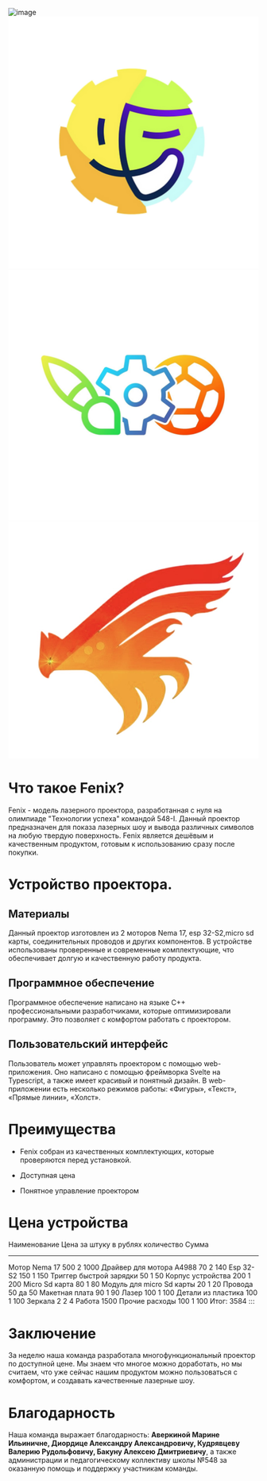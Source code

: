 

![image](Imagies/School.png)
![image](Imagies/Logo.jpeg)
![image](Imagies/BTO.jpeg)
![image](Imagies/Fenix.jpeg)

# Что такое Fenix?

Fenix - модель лазерного проектора, разработанная с нуля на олимпиаде
\"Технологии успеха\" командой 548-I. Данный проектор предназначен для
показа лазерных шоу и вывода различных символов на любую твердую
поверхность. Fenix является дешёвым и качественным продуктом, готовым к
использованию сразу после покупки.

# Устройство проектора.

## Материалы

Данный проектор изготовлен из 2 моторов Nema 17, esp 32-S2,micro sd
карты, соединительных проводов и других компонентов. В устройстве
использованы проверенные и современные комплектующие, что обеспечивает
долгую и качественную работу продукта.

## Программное обеспечение

Программное обеспечение написано на языке C++ профессиональными
разработчиками, которые оптимизировали программу. Это позволяет с
комфортом работать с проектором.

## Пользовательский интерфейс

Пользователь может управлять проектором с помощью web-приложения. Оно
написано с помощью фреймворка Svelte на Typescript, а также имеет
красивый и понятный дизайн. В web-приложении есть несколько режимов
работы: «Фигуры», «Текст», «Прямые линии», «Холст».

# Преимущества

-   Fenix собран из качественных комплектующих, которые проверяются
    перед установкой.

-   Доступная цена

-   Понятное управление проектором

# Цена устройства


  Наименование                Цена за штуку в рублях   количество   Сумма
  --------------------------- ------------------------ ------------ -------
  Мотор Nema 17               500                      2            1000
  Драйвер для мотора A4988    70                       2            140
  Esp 32-S2                   150                      1            150
  Триггер быстрой зарядки     50                       1            50
  Корпус устройства           200                      1            200
  Micro Sd карта              80                       1            80
  Модуль для micro Sd карты   20                       1            20
  Провода                     50                       да           50
  Макетная плата              90                       1            90
  Лазер                       100                      1            100
  Детали из пластика          100                      1            100
  Зеркала                     2                        2            4
  Работа                                                            1500
  Прочие расходы              100                      1            100
  Итог:                                                             3584
:::

# Заключение

За неделю наша команда разработала многофункциональный проектор по
доступной цене. Мы знаем что многое можно доработать, но мы считаем, что
уже сейчас нашим продуктом можно пользоваться с комфортом, и создавать
качественные лазерные шоу.

# Благодарность

Наша команда выражает благодарность: **Аверкиной Марине Ильиничне,
Диордице Александру Александровичу, Кудрявцеву Валерию Рудольфовичу,
Бакуну Алексею Дмитриевичу**, а также администрации и педагогическому
коллективу школы №548 за оказанную помощь и поддержку участникам
команды.
